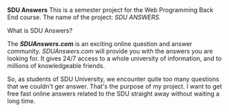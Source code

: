 **SDU Answers**
This is a semester project for the Web Programming Back End course.
The name of the project: _SDU ANSWERS._

What is SDU Answers?

The _**SDUAnswers.com**_ is an exciting online question and answer community. _SDUAnswers.com_ will provide you with the answers you are looking for. It gives 24/7 access to a whole university of information, and to millions of knowledgeable friends.

So, as students of SDU University, we encounter quite too many questions that we couldn't ger answer. That's the purpose of my project. I want to get free fast online answers related to the SDU straight away without waiting a long time.
